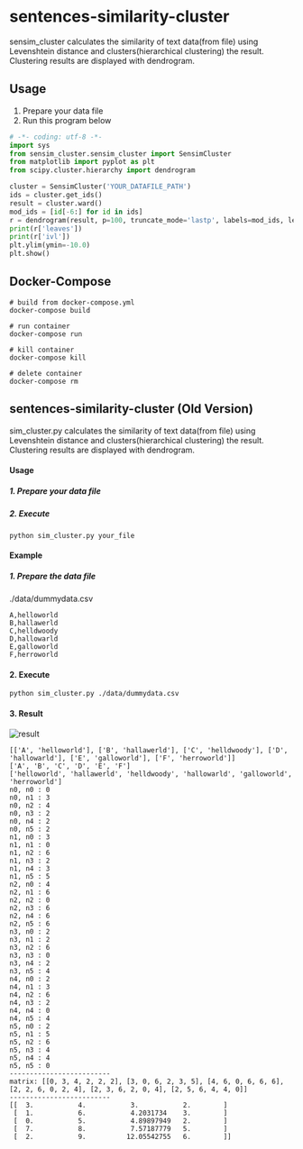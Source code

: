 # sentences-similarity-cluster
sensim_cluster calculates the similarity of text data(from file) using Levenshtein distance and clusters(hierarchical clustering) the result. Clustering results are displayed with dendrogram.  

## Usage
1. Prepare your data file
2. Run this program below
```python
# -*- coding: utf-8 -*-
import sys
from sensim_cluster.sensim_cluster import SensimCluster
from matplotlib import pyplot as plt
from scipy.cluster.hierarchy import dendrogram

cluster = SensimCluster('YOUR_DATAFILE_PATH')
ids = cluster.get_ids()
result = cluster.ward()
mod_ids = [id[-6:] for id in ids]
r = dendrogram(result, p=100, truncate_mode='lastp', labels=mod_ids, leaf_rotation=90)
print(r['leaves'])
print(r['ivl'])
plt.ylim(ymin=-10.0)
plt.show()
```

## Docker-Compose
```
# build from docker-compose.yml
docker-compose build

# run container
docker-compose run

# kill container
docker-compose kill

# delete container
docker-compose rm
```

## sentences-similarity-cluster (Old Version)
sim_cluster.py calculates the similarity of text data(from file) using Levenshtein distance and clusters(hierarchical clustering) the result. Clustering results are displayed with dendrogram.  

#### Usage
##### 1. Prepare your data file
##### 2. Execute  
```
python sim_cluster.py your_file
```
#### Example
##### 1. Prepare the data file
./data/dummydata.csv
```
A,helloworld
B,hallawerld
C,helldwoody
D,hallowarld
E,galloworld
F,herroworld
```
#### 2. Execute
```
python sim_cluster.py ./data/dummydata.csv
```
#### 3. Result
![result](https://github.com/gentom/similarity-cluster/blob/master/img/hclustering_result.png)
```
[['A', 'helloworld'], ['B', 'hallawerld'], ['C', 'helldwoody'], ['D', 'hallowarld'], ['E', 'galloworld'], ['F', 'herroworld']]
['A', 'B', 'C', 'D', 'E', 'F']
['helloworld', 'hallawerld', 'helldwoody', 'hallowarld', 'galloworld', 'herroworld']
n0, n0 : 0
n0, n1 : 3
n0, n2 : 4
n0, n3 : 2
n0, n4 : 2
n0, n5 : 2
n1, n0 : 3
n1, n1 : 0
n1, n2 : 6
n1, n3 : 2
n1, n4 : 3
n1, n5 : 5
n2, n0 : 4
n2, n1 : 6
n2, n2 : 0
n2, n3 : 6
n2, n4 : 6
n2, n5 : 6
n3, n0 : 2
n3, n1 : 2
n3, n2 : 6
n3, n3 : 0
n3, n4 : 2
n3, n5 : 4
n4, n0 : 2
n4, n1 : 3
n4, n2 : 6
n4, n3 : 2
n4, n4 : 0
n4, n5 : 4
n5, n0 : 2
n5, n1 : 5
n5, n2 : 6
n5, n3 : 4
n5, n4 : 4
n5, n5 : 0
-------------------------
matrix: [[0, 3, 4, 2, 2, 2], [3, 0, 6, 2, 3, 5], [4, 6, 0, 6, 6, 6], [2, 2, 6, 0, 2, 4], [2, 3, 6, 2, 0, 4], [2, 5, 6, 4, 4, 0]]
-------------------------
[[  3.           4.           3.           2.        ]
 [  1.           6.           4.2031734    3.        ]
 [  0.           5.           4.89897949   2.        ]
 [  7.           8.           7.57187779   5.        ]
 [  2.           9.          12.05542755   6.        ]]
```
